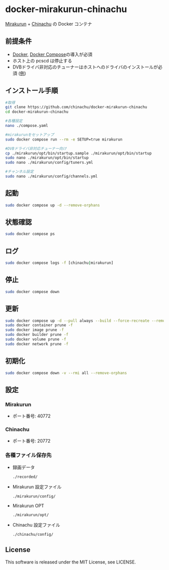 # docker-mirakurun-chinachu

[Mirakurun](https://github.com/Chinachu/Mirakurun) + [Chinachu](https://github.com/Chinachu/Chinachu) の Docker コンテナ

## 前提条件

- [Docker](https://docs.docker.com/engine/install/), [Docker Compose](https://docs.docker.com/compose/install/linux/#install-using-the-repository)の導入が必須
- ホスト上の pcscd は停止する
- DVBドライバ非対応のチューナーはホストへのドライバのインストールが必須 ([例](https://github.com/tsukumijima/px4_drv))

## インストール手順

```sh
#取得
git clone https://github.com/chinachu/docker-mirakurun-chinachu
cd docker-mirakurun-chinachu

#各種設定
nano ./compose.yaml

#mirakurunをセットアップ
sudo docker compose run --rm -e SETUP=true mirakurun

#DVBドライバ非対応チューナー向け
cp ./mirakurun/opt/bin/startup.sample ./mirakurun/opt/bin/startup
sudo nano ./mirakurun/opt/bin/startup
sudo nano ./mirakurun/config/tuners.yml

#チャンネル設定
sudo nano ./mirakurun/config/channels.yml
```

## 起動

```sh
sudo docker compose up -d --remove-orphans
```

## 状態確認

```sh
sudo docker compose ps
```

## ログ

```sh
sudo docker compose logs -f [chinachu|mirakurun]
```

## 停止

```sh
sudo docker compose down
```

## 更新

```sh
sudo docker compose up -d --pull always --build --force-recreate --remove-orphans
sudo docker container prune -f
sudo docker image prune -f
sudo docker builder prune -f
sudo docker volume prune -f
sudo docker network prune -f
```

## 初期化
```sh
sudo docker compose down -v --rmi all --remove-orphans
```

## 設定

### Mirakurun

* ポート番号: 40772

### Chinachu

* ポート番号: 20772

### 各種ファイル保存先

* 録画データ

  `./recorded/`

* Mirakurun 設定ファイル
  
  `./mirakurun/config/`

* Mirakurun OPT
  
  `./mirakurun/opt/`

* Chinachu 設定ファイル

  `./chinachu/config/`

## License
This software is released under the MIT License, see LICENSE.